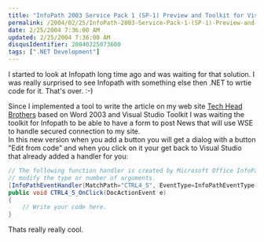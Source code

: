 ```yaml
---
title: "InfoPath 2003 Service Pack 1 (SP-1) Preview and Toolkit for Visual Studio .NET "
permalink: /2004/02/25/InfoPath-2003-Service-Pack-1-(SP-1)-Preview-and-Toolkit-for-Visual-Studio-NET-/
date: 2/25/2004 7:36:00 AM
updated: 2/25/2004 7:36:00 AM
disqusIdentifier: 20040225073600
tags: [".NET Development"]
---
```

I started to look at Infopath long time ago and was waiting for that solution. I was really surprised to see Infopath with something else then .NET to wrtie code for it. That's over. :-)

Since I implemented a tool to write the article on my web site [Tech Head Brothers](http://www.techheadbrothers.com/) based on Word 2003 and Visual Studio Toolkit I was waiting the toolkit for Infopath to be able to have a form to post News that will use WSE to handle secured connection to my site.<br>In this new version when you add a button you will get a dialog with a button "Edit from code" and when you click on it your get back to Visual Studio that already added a handler for you:
<!-- more -->

```csharp
// The following function handler is created by Microsoft Office InfoPath. Do not
// modify the type or number of arguments.
[InfoPathEventHandler(MatchPath="CTRL4_5", EventType=InfoPathEventType.OnClick)]
public void CTRL4_5_OnClick(DocActionEvent e)
{
    // Write your code here.
}
```

Thats really really cool.

